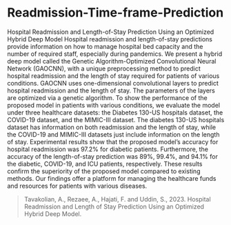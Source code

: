 # Readmission-Time-frame-Prediction
Hospital Readmission and Length-of-Stay Prediction Using an Optimized Hybrid Deep Model
Hospital readmission and length-of-stay predictions provide information on how to manage hospital bed capacity and the number of required staff, especially during pandemics. We present a hybrid deep model called the Genetic Algorithm-Optimized Convolutional Neural Network (GAOCNN), with a unique preprocessing method to predict hospital readmission and the length of stay required for patients of various conditions. GAOCNN uses one-dimensional convolutional layers to predict hospital readmission and the length of stay. The parameters of the layers are optimized via a genetic algorithm. To show the performance of the proposed model in patients with various conditions, we evaluate the model under three healthcare datasets: the Diabetes 130-US hospitals dataset, the COVID-19 dataset, and the MIMIC-III dataset. The diabetes 130-US hospitals dataset has information on both readmission and the length of stay, while the COVID-19 and MIMIC-III datasets just include information on the length of stay. Experimental results show that the proposed model’s accuracy for hospital readmission was 97.2% for diabetic patients. Furthermore, the accuracy of the length-of-stay prediction was 89%, 99.4%, and 94.1% for the diabetic, COVID-19, and ICU patients, respectively. These results confirm the superiority of the proposed model compared to existing methods. Our findings offer a platform for managing the healthcare funds and resources for patients with various diseases.

>Tavakolian, A., Rezaee, A., Hajati, F. and Uddin, S., 2023. Hospital Readmission and Length of Stay Prediction Using an Optimized Hybrid Deep Model.
